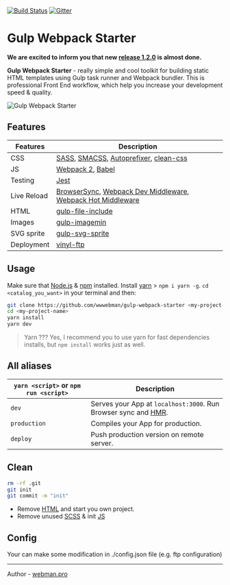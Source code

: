 [![Build Status](https://travis-ci.org/wwwebman/gulp-webpack-starter.svg?branch=master)](https://travis-ci.org/wwwebman/gulp-webpack-starter)
[![Gitter](https://img.shields.io/gitter/room/tj/git-extras.svg?style=flat-square)](https://gitter.im/gulp-webpack-starter/Lobby)

# Gulp Webpack Starter

**We are excited to inform you that new [release 1.2.0](https://github.com/wwwebman/gulp-webpack-starter/projects/1) is almost done.**

__Gulp Webpack Starter__ - really simple and cool toolkit for building static HTML templates using Gulp task runner and Webpack bundler. This is professional Front End workflow, which help you increase your development speed & quality.

![Gulp Webpack Starter](http://webman.pro/assets/img/main/gulp-webpack-starter-webman.jpg)

## Features
|Features|Description|
|------------------|-----------|
|CSS| [SASS](http://sass-lang.com/), [SMACSS](https://smacss.com/), [Autoprefixer](https://github.com/postcss/autoprefixer), [clean-css](https://www.npmjs.com/package/gulp-clean-css)|
|JS|[Webpack 2](https://webpack.js.org/), [Babel](http://babeljs.io/)|
|Testing|[Jest](https://facebook.github.io/jest/)|
|Live Reload|[BrowserSync](http://www.browsersync.io/), [Webpack Dev Middleware](https://github.com/webpack/webpack-dev-middleware), [Webpack Hot Middleware](https://github.com/glenjamin/webpack-hot-middleware)|
|HTML| [gulp-file-include](https://www.npmjs.com/package/gulp-file-include)|
|Images| [gulp-imagemin](https://www.npmjs.com/package/gulp-imagemin)|
|SVG sprite| [gulp-svg-sprite](https://github.com/jkphl/gulp-svg-sprite)|
|Deployment| [vinyl-ftp](https://www.npmjs.com/package/vinyl-ftp)|


## Usage

Make sure that [Node.js](https://nodejs.org/) & [npm](https://www.npmjs.com/) installed. Install [yarn](https://yarnpkg.com) > `npm i yarn -g`.
`cd <catalog_you_want>` in your terminal and then:

```bash
git clone https://github.com/wwwebman/gulp-webpack-starter <my-project-name>
cd <my-project-name>
yarn install
yarn dev
```

> Yarn ???
> Yes, I recommend you to use yarn for fast dependencies installs, but `npm install` works just as well.

## All aliases

|`yarn <script>` or `npm run <script>`|Description|
|------------------|-----------|
|`dev`|Serves your App at `localhost:3000`. Run Browser sync and [HMR](https://webpack.github.io/docs/hot-module-replacement.html).|
|`production`|Compiles your App for production.|
|`deploy`|Push production version on remote server.|


## Clean
```bash
rm -rf .git
git init
git commit -m "init" 
```
* Remove [HTML](https://github.com/wwwebman/gulp-webpack-starter/tree/master/dev/html) and start you own project.
* Remove unused [SCSS](https://github.com/wwwebman/gulp-webpack-starter/tree/master/dev/sass/parts) & init [JS](https://github.com/wwwebman/gulp-webpack-starter/tree/master/dev/js/modules)


## Config
Your can make some modification in ./config.json file (e.g. ftp configuration)

---
Author - [webman.pro](http://webman.pro/)